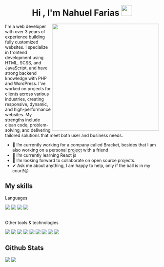 <h1 align="center"><b>Hi , I'm Nahuel Farias </b><img src="https://media.giphy.com/media/hvRJCLFzcasrR4ia7z/giphy.gif" width="35"></h1>

<!--
**nahuelfariasc/nahuelfariasc** is a ✨ _special_ ✨ repository because its `README.md` (this file) appears on your GitHub profile.
-->

<img align="right" width=350px src="https://camo.githubusercontent.com/2a85a3fe4bc2747c3d6114596fbecf23279aacbc4ad08977c7e2e5ab86d2691d/68747470733a2f2f63646e2e6472696262626c652e636f6d2f75736572732f313237373331322f73637265656e73686f74732f31343733333239382f6d656469612f33396231303435653539333733373538376464363065343263383432326431662e676966">

I'm a web developer with over 3 years of experience building fully customized websites. I specialize in frontend development using HTML, SCSS, and JavaScript, and have strong backend knowledge with PHP and WordPress. I've worked on projects for clients across various industries, creating responsive, dynamic, and high-performance websites. My strengths include clean code, problem-solving, and delivering tailored solutions that meet both user and business needs.

- 🔭 I’m currently working for a company called Bracket, besides that I am also working on a personal <a href="https://www.linkedin.com/feed/update/urn:li:activity:7298759462318727170/" target="blank">project</a> with a friend
- 🌱 I’m currently learning React js
- 👯 I’m looking forward to collaborate on open source projects.
- ✔ Ask me about anything, I am happy to help, only if the ball is in my court!😉<br>

## My skills
Languages

<span>
  <img src="https://img.shields.io/badge/html5-%23E34F26.svg?style=for-the-badge&logo=html5&logoColor=white">
  <img src="https://img.shields.io/badge/php-%23777BB4.svg?style=for-the-badge&logo=php&logoColor=white">
  <img src="https://img.shields.io/badge/javascript-%23323330.svg?style=for-the-badge&logo=javascript&logoColor=%23F7DF1E">
  <img src="https://img.shields.io/badge/css3-%231572B6.svg?style=for-the-badge&logo=css3&logoColor=white">
</span>
<br><br>

Other tools & technologies

<span>
  <img src="https://img.shields.io/badge/SASS-hotpink.svg?style=for-the-badge&logo=SASS&logoColor=whit">
   <img src="https://img.shields.io/badge/WordPress-%23117AC9.svg?style=for-the-badge&logo=WordPress&logoColor=white">
  <img src="https://img.shields.io/badge/gutenberg-%23077CB2.svg?style=for-the-badge&logo=gutenberg&logoColor=white">
  <img src="https://img.shields.io/badge/GULP-%23CF4647.svg?style=for-the-badge&logo=gulp&logoColor=white">
  <img src="https://img.shields.io/badge/NPM-%23CB3837.svg?style=for-the-badge&logo=npm&logoColor=white">
  <img src="https://img.shields.io/badge/asana-F06A6A.svg?style=for-the-badge&logo=asana&logoColor=white">
  <img src="https://img.shields.io/badge/clickup-7B68EE.svg?style=for-the-badge&logo=clickup&logoColor=white">
  <img src="https://img.shields.io/badge/netlify-%23000000.svg?style=for-the-badge&logo=netlify&logoColor=#00C7B7">
  
  <img src="https://img.shields.io/badge/git-%23F05033.svg?style=for-the-badge&logo=git&logoColor=white">
</span>

## Github Stats

[![](https://github-readme-stats.vercel.app/api?username=nahuelfariasc&show_icons=true&theme=tokyonight&hide_border=true&locale=en)](https://github.com/nahuelfariasc)
[![](https://github-readme-streak-stats.herokuapp.com/?user=nahuelfariasc&theme=material-palenight)](https://github.com/nahuelfariasc)


